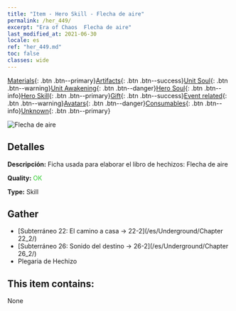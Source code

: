 ```yaml
---
title: "Item - Hero Skill - Flecha de aire"
permalink: /her_449/
excerpt: "Era of Chaos  Flecha de aire"
last_modified_at: 2021-06-30
locale: es
ref: "her_449.md"
toc: false
classes: wide
---
```

 [Materials](/ItemsES/){: .btn .btn--primary}[Artifacts](/ItemsES/Artifacts/){: .btn .btn--success}[Unit Soul](/ItemsES/UnitSoul/){: .btn .btn--warning}[Unit Awakening](/ItemsES/UnitAwakening/){: .btn .btn--danger}[Hero Soul](/ItemsES/HeroSoul/){: .btn .btn--info}[Hero Skill](/ItemsES/HeroSkill/){: .btn .btn--primary}[Gift](/ItemsES/Gift/){: .btn .btn--success}[Event related](/ItemsES/Events/){: .btn .btn--warning}[Avatars](/ItemsES/Avatars/){: .btn .btn--danger}[Consumables](/ItemsES/Consumables/){: .btn .btn--info}[Unknown](/ItemsES/Unknown/){: .btn .btn--primary}

 ![Flecha de aire](/images/t/ps_daqishenjian.png)

## Detalles
 **Descripción:** Ficha usada para elaborar el libro de hechizos: Flecha de aire

 **Quality:** <span style="color: #32CD32">OK</span>

 **Type:** Skill

## Gather

*    [Subterráneo 22: El camino a casa -> 22-2](/es/Underground/Chapter 22_2/) 
*    [Subterráneo 26: Sonido del destino -> 26-2](/es/Underground/Chapter 26_2/) 
*    Plegaria de Hechizo 

## This item contains:

  None

